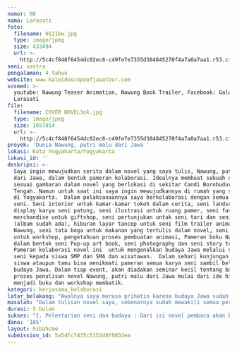 ```yaml
---
nomor: 80
nama: Larasati
foto:
  filename: 0121bw.jpg
  type: image/jpeg
  size: 433494
  url: >-
    http://5c4cf848f6454dc02ec8-c49fe7e7355d384845270f4a7a0a7aa1.r53.cf2.rackcdn.com/582fa7c8-8e06-4db3-a0e3-742860663232/0121bw.jpg
seni: sastra
pengalaman: 4 tahun
website: www.kaleidoscopeofjavatour.com
sosmed: >-
  youtube: Nawung Teaser Animation, Nawung Book Trailer, Facebook: Galuh
  Larasati
file:
  filename: COVER NOVEL3ok.jpg
  type: image/jpeg
  size: 1657814
  url: >-
    http://5c4cf848f6454dc02ec8-c49fe7e7355d384845270f4a7a0a7aa1.r53.cf2.rackcdn.com/96d36dd6-547f-4b84-8344-bd8791f8b430/COVER%20NOVEL3ok.jpg
proyek: 'Dunia Nawung, putri malu dari Jawa '
lokasi: Kota Yogyakarta/Yogyakarta
lokasi_id: ''
deskripsi: >-
  Saya ingin mewujudkan cerita dalam novel yang saya tulis, Nawung, putri malu
  dari Jawa, dalam bentuk pameran kolaborasi. Idealnya membuat sebuah desa
  sesuai gambaran dalam novel yang berlokasi di sekitar Candi Borobudur, Jawa
  Tengah. Namun untuk saat ini saya ingin mewujudkannya di rumah yang saya sewa
  di Yogyakarta.  Dalam pelaksanaannya saya berkolaborasi dengan semua bentuk
  seni. Seni interior untuk kamar-kamar tokoh dalam cerita, seni landscape untuk
  display karya seni patung, seni ilustrasi untuk ruang pamer, seni fashion dan
  merchandise untuk giftshop, seni pertunjukan untuk seni tari dan seni musik
  (album sudah ada), hiburan layar tancep untuk seni film trailer animasi
  Nawung, seni tata boga untuk makanan yang tertulis dalam novel, seni batik
  untuk workshop, pengetahuan proses pembuatan animasi, Pameran buku Nawung
  dalam bentuk seni Pop-up art book, seni photography dan seni story telling.  
  Pameran kolaborasi novel ini  untuk mengenalkan budaya Jawa melalui sastra dan
  seni kepada siswa SMP dan SMA dan wisatawan.  Dalam sehari kunjungan para
  siswa ataupun tamu bisa menikmati pameran semua karya seni sambil belajar
  budaya Jawa. Dalam tiap event, akan diadakan seminar kecil tentang bagaimana
  proses penulisan novel Nawung, putri malu dari Jawa mulai dari ide hingga
  menjadi buku dan workshop membatik. 
kategori: kerjasama_kolaborasi
latar_belakang: "Awalnya saya merasa prihatin karena budaya Jawa sudah mulai terkikis. Dengan menulis novel saya berharap bisa memberikan sumbangan pemikiran untuk mempertahankan budaya yang mulai luntur ini. Namun saya baru menyadari bahwa minat baca belum begitu besar. Kemudian saya beralih ke karya animasi. Kendala yang saya alami adalah pembiayaan. Sementara ini saya hanya mampu membuat trailer. Kegiatan yang lain yang saya lakukan di saat saya libur adalah membangkitkan minat baca anak-anak dan para ibu muda di desa untuk mengembalikan budaya  mendongeng. Saya juga merintis membuat perpustakaan kecil bagi anak-anak di desa. \r\nDengan konsep yang akan saya wujudkan ini, akan menjadi lebih efisien dan menguntungkan banyak pihak.  Bagi pengunjung, dalam sehari bisa mengenal kembali budaya yang mulai luntur, para seniman terdukung dalam bentuk royalty hasil penjualan merchandise yang nantinya akan dibagikan untuk para seniman yang berkolaborasi dalam wadah koperasi seniman. Apabila program ini bisa berjalan dengan baik, maka budaya-budaya di wilayah lain juga bisa dibuat dengan konsep yang sama.\r\nUntuk membiayai proyek saya selama ini, saya membuat program 'Kaleidoscope of Java tour' ke Borobudur dan di sekitarnya. Tour saya ini sudah mendapat pengakuan dan masuk dalam 10 besar di situs wisata Trip Advisor. "
masalah: "Dalam tulisan novel saya, sebenarnya sudah mewakili semua permasalahan yang akan diangkat. \r\n1. Lunturnya budaya Jawa. Dengan mengenalkan budaya Jawa dalam bentuk karya seni akan menjadi daya tarik tersendiri. \r\n2. Mengenai kurangnya minat baca, dengan program ini akan memberi inspirasi bagaimana meningkatkan minat baca kembali dari workshop tentang proses penulisan novel tersebut. Kalau terinspirasi menjadi penulis, harus banyak membaca dulu.\r\n3. Hidup sembrono : Pengaturan kamar tokoh dalam novel yang rapi dan teratur akan menginspirasi \r\n4. Pengelolaan sampah rumah tangga: Kebersihan taman dari sampah plastik dan keindahan bunga-bunga di taman juga akan memberikan pengetahuan.\r\n5. Memahami seni dari perspektif lain\r\n6. Mengenal kembali masakan tradisional yang sehat dan mulai hilang. \r\n7. Mengenalkan bentuk etika umum (dalam berkendara dan dalam kehidupan sehari-hari)\r\n8. Pendidikan : ide-ide inspiratif dalam cerita untuk belajar apapun tanpa biaya besar. \r\n"
durasi: 5 bulan
sukses: "1. Pelestarian seni dan budaya : Dari isi novel pembaca akan bangga dengan kekayaan budaya sendiri.\r\n2. Pendidikan : Melalui seminar kecil dan workshop menjadi oleh-oleh pengetahuan tambahan untuk di bawa pulang.  Novel saya sudah diteliti oleh mahasiswi UNS Solo, sebagai novel yang bisa dijadikan referensi untuk pendidikan karakter\r\n3. Seni : Semua bentuk seni yang dikolaborasikan dengan indah yang dipamerkan akan memberikan nuansa  yang artistik dan tidak membosankan. \r\n4. Ekonomi : Perputaran ekonomi yang terbentuk dari penjualan hasil karya dan merchandise, nantinya akan meningkatkan kesejahteraan hidup para seniman yang tergabung. Selanjutnya akan saya bentuk sebuah koperasi seniman yang mengelola penerimaan royalti dan tabungan para seniman.\r\nSaya sangat berharap even ini bisa berlangsung terus menerus, karena saya ingin mewujudkan mimpi saya yang lebih besar yaitu : Membuat cerita trilogi Putri malu dari Jawa (Cakra Manggilingan, Sangkan Paraning Dumadi dan Hamemayu Hayuning Jagad), membuat Desa putri malu dari Jawa, dan membuat film layar lebar dan animasinya.  "
dana: '185'
layout: hibahcme
submission_id: 5a5dfc7435c5152d8f083dea
---
```

